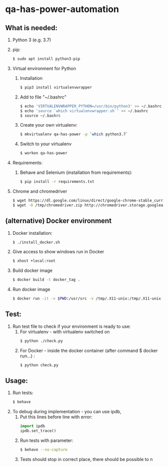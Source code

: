 # qa-has-power-automation

## What is needed:
1. Python 3 (e.g. 3.7)
2. pip:
    ```bash
    $ sudo apt install python3-pip
    ```
3. Virtual environment for Python
    
    1. Installation
        ```bash
        $ pip3 install virtualenvwrapper
        ```
    2. Add to file "~/.bashrc"
        ```bash
        $ echo 'VIRTUALENVWRAPPER_PYTHON=/usr/bin/python3' >> ~/.bashrc
        $ echo 'source `which virtualenvwrapper.sh`' >> ~/.bashrc
        $ source ~/.bashrc 
        ```
    3. Create your own virtualenv:
        ```bash
        $ mkvirtualenv qa-has-power -p `which python3.7`
        ```
    4. Switch to your virtualenv
        ```bash
        $ workon qa-has-power
        ```
    
4. Requirements:
    1. Behave and Selenium (installation from requirements):
        ```bash
        $ pip install -r requirements.txt
        ```

5. Chrome and chromedriver 
   ```bash
   $ wget https://dl.google.com/linux/direct/google-chrome-stable_current_amd64.deb && dpkg -i google-chrome-stable_current_amd64.deb; apt-get -fy install
   $ wget -O /tmp/chromedriver.zip http://chromedriver.storage.googleapis.com/73.0.3683.68/chromedriver_linux64.zip && sudo unzip /tmp/chromedriver.zip chromedriver -d /usr/local/bin/ && sudo chmod 755 /usr/local/bin/chromedriver;
   ```   

## (alternative) Docker environment
1. Docker installation:
    ```bash
    $ ./install_docker.sh
    ```
2. Give access to show windows run in Docker
    ```bash
    $ xhost +local:root
    ```

3. Build docker image
    ```bash
    $ docker build -t docker_tag .
    ```

4. Run docker image
    ```bash
    $ docker run -it -v $PWD:/usr/src -v /tmp/.X11-unix:/tmp/.X11-unix -e DISPLAY=$DISPLAY -t docker_tag bash
    ```


## Test: 
1. Run test file to check if your environment is ready to use:
    1. For virtualenv - with virtualenv switched on
        ```bash
        $ python ./check.py
        ```
    2. For Docker - inside the docker container (after command $ docker run...) :
        ```bash
        $ python check.py 
        ```
        


## Usage:
1. Run tests:
    ```bash
   $ behave
    ```
2. To debug during implementation - you can use ipdb, 
    1. Put this lines before line with error:
        ```python
       import ipdb 
       ipdb.set_trace()
        ```
    2. Run tests with parameter:
        ```bash
        $ behave --no-capture
        ```
    3. Tests should stop in correct place, there should be possible to n
